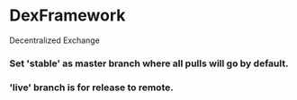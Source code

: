 # DexFramework
Decentralized Exchange

### Set 'stable' as master branch where all pulls will go by default. 
### 'live' branch is for release to remote.
